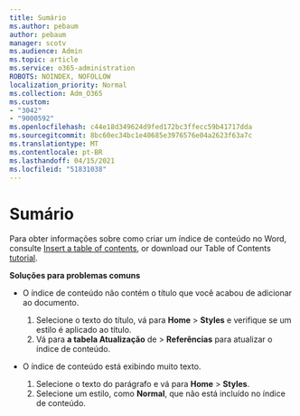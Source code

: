 ```yaml
---
title: Sumário
ms.author: pebaum
author: pebaum
manager: scotv
ms.audience: Admin
ms.topic: article
ms.service: o365-administration
ROBOTS: NOINDEX, NOFOLLOW
localization_priority: Normal
ms.collection: Adm_O365
ms.custom:
- "3042"
- "9000592"
ms.openlocfilehash: c44e18d349624d9fed172bc3ffecc59b41717dda
ms.sourcegitcommit: 8bc60ec34bc1e40685e3976576e04a2623f63a7c
ms.translationtype: MT
ms.contentlocale: pt-BR
ms.lasthandoff: 04/15/2021
ms.locfileid: "51831038"
---
```

# <a name="table-of-contents"></a>Sumário

Para obter informações sobre como criar um índice de conteúdo no Word, consulte [Insert a table of contents](https://support.office.com/article/882e8564-0edb-435e-84b5-1d8552ccf0c0), or download our Table of Contents [tutorial](https://go.microsoft.com/fwlink/?linkid=2065106).

**Soluções para problemas comuns**

- O índice de conteúdo não contém o título que você acabou de adicionar ao documento.
  1. Selecione o texto do título, vá para **Home**  >  **Styles** e verifique se um estilo é aplicado ao título.
  2. Vá para **a tabela Atualização** de  >  **Referências** para atualizar o índice de conteúdo.

- O índice de conteúdo está exibindo muito texto. 
  1. Selecione o texto do parágrafo e vá para **Home**  >  **Styles**.
  2. Selecione um estilo, como **Normal**, que não está incluído no índice de conteúdo.